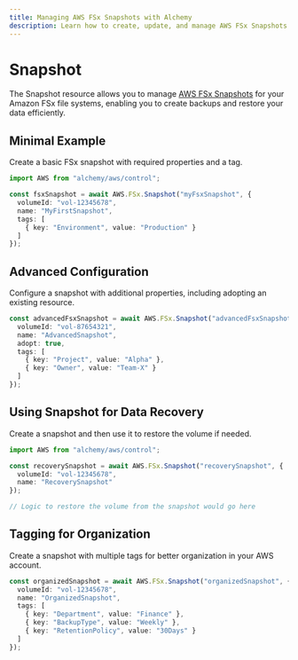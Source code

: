 ```yaml
---
title: Managing AWS FSx Snapshots with Alchemy
description: Learn how to create, update, and manage AWS FSx Snapshots using Alchemy Cloud Control.
---
```


# Snapshot

The Snapshot resource allows you to manage [AWS FSx Snapshots](https://docs.aws.amazon.com/fsx/latest/userguide/) for your Amazon FSx file systems, enabling you to create backups and restore your data efficiently.

## Minimal Example

Create a basic FSx snapshot with required properties and a tag.

```ts
import AWS from "alchemy/aws/control";

const fsxSnapshot = await AWS.FSx.Snapshot("myFsxSnapshot", {
  volumeId: "vol-12345678",
  name: "MyFirstSnapshot",
  tags: [
    { key: "Environment", value: "Production" }
  ]
});
```

## Advanced Configuration

Configure a snapshot with additional properties, including adopting an existing resource.

```ts
const advancedFsxSnapshot = await AWS.FSx.Snapshot("advancedFsxSnapshot", {
  volumeId: "vol-87654321",
  name: "AdvancedSnapshot",
  adopt: true,
  tags: [
    { key: "Project", value: "Alpha" },
    { key: "Owner", value: "Team-X" }
  ]
});
```

## Using Snapshot for Data Recovery

Create a snapshot and then use it to restore the volume if needed.

```ts
import AWS from "alchemy/aws/control";

const recoverySnapshot = await AWS.FSx.Snapshot("recoverySnapshot", {
  volumeId: "vol-12345678",
  name: "RecoverySnapshot"
});

// Logic to restore the volume from the snapshot would go here
```

## Tagging for Organization

Create a snapshot with multiple tags for better organization in your AWS account.

```ts
const organizedSnapshot = await AWS.FSx.Snapshot("organizedSnapshot", {
  volumeId: "vol-12345678",
  name: "OrganizedSnapshot",
  tags: [
    { key: "Department", value: "Finance" },
    { key: "BackupType", value: "Weekly" },
    { key: "RetentionPolicy", value: "30Days" }
  ]
});
```